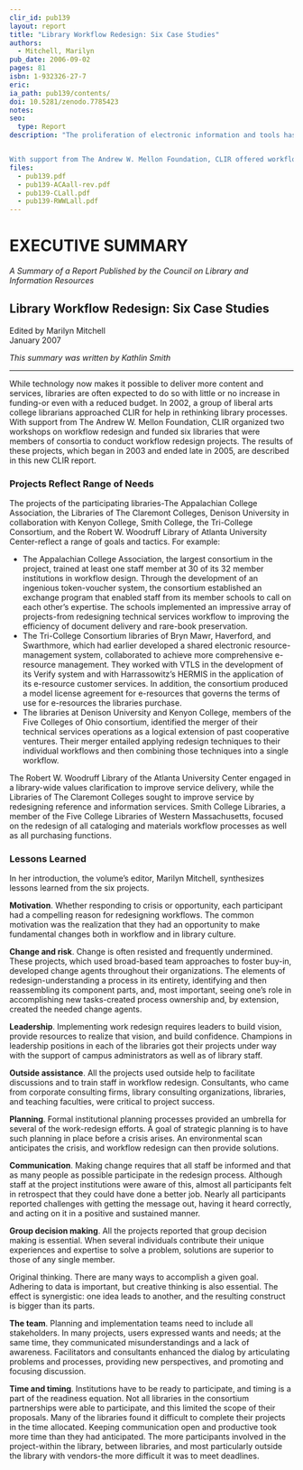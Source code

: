 ```yaml
---
clir_id: pub139
layout: report
title: "Library Workflow Redesign: Six Case Studies"
authors: 
  - Mitchell, Marilyn
pub_date: 2006-09-02
pages: 81
isbn: 1-932326-27-7
eric: 
ia_path: pub139/contents/
doi: 10.5281/zenodo.7785423
notes: 
seo:
  type: Report
description: "The proliferation of electronic information and tools has changed the way that readers and researchers do their work. It has also changed the way library staff members provide materials and services. Several years ago a group of liberal arts college librarians, realizing the need to streamline processes to serve changing needs, asked CLIR to help.


With support from The Andrew W. Mellon Foundation, CLIR offered workflow redesign support to teams from six institutions that are part of consortia. This volume documents their work. These institutions were pioneers. Now the issue of workflow redesign appears to be on the minds not only of librarians in small institutions, but also of many librarians in research libraries. We hope that this publication can be the beginning of describing changing work patterns, and that it can be followed by additional publications, both in print and through the CLIR Web site, on imaginative ways of providing good services in a shifting environment."
files:
  - pub139.pdf
  - pub139-ACAall-rev.pdf
  - pub139-CLall.pdf
  - pub139-RWWLall.pdf
---
```


# EXECUTIVE SUMMARY

_A Summary of a Report Published by the Council on Library and Information Resources_

Library Workflow Redesign: Six Case Studies
-------------------------------------------

Edited by Marilyn Mitchell  
January 2007

_This summary was written by Kathlin Smith_

* * *

While technology now makes it possible to deliver more content and services, libraries are often expected to do so with little or no increase in funding-or even with a reduced budget. In 2002, a group of liberal arts college librarians approached CLIR for help in rethinking library processes. With support from The Andrew W. Mellon Foundation, CLIR organized two workshops on workflow redesign and funded six libraries that were members of consortia to conduct workflow redesign projects. The results of these projects, which began in 2003 and ended late in 2005, are described in this new CLIR report.

### Projects Reflect Range of Needs

The projects of the participating libraries-The Appalachian College Association, the Libraries of The Claremont Colleges, Denison University in collaboration with Kenyon College, Smith College, the Tri-College Consortium, and the Robert W. Woodruff Library of Atlanta University Center-reflect a range of goals and tactics. For example:

*   The Appalachian College Association, the largest consortium in the project, trained at least one staff member at 30 of its 32 member institutions in workflow design. Through the development of an ingenious token-voucher system, the consortium established an exchange program that enabled staff from its member schools to call on each other’s expertise. The schools implemented an impressive array of projects-from redesigning technical services workflow to improving the efficiency of document delivery and rare-book preservation.
*   The Tri-College Consortium libraries of Bryn Mawr, Haverford, and Swarthmore, which had earlier developed a shared electronic resource-management system, collaborated to achieve more comprehensive e-resource management. They worked with VTLS in the development of its Verify system and with Harrassowitz’s HERMIS in the application of its e-resource customer services. In addition, the consortium produced a model license agreement for e-resources that governs the terms of use for e-resources the libraries purchase.
*   The libraries at Denison University and Kenyon College, members of the Five Colleges of Ohio consortium, identified the merger of their technical services operations as a logical extension of past cooperative ventures. Their merger entailed applying redesign techniques to their individual workflows and then combining those techniques into a single workflow.

The Robert W. Woodruff Library of the Atlanta University Center engaged in a library-wide values clarification to improve service delivery, while the Libraries of The Claremont Colleges sought to improve service by redesigning reference and information services. Smith College Libraries, a member of the Five College Libraries of Western Massachusetts, focused on the redesign of all cataloging and materials workflow processes as well as all purchasing functions.

### Lessons Learned

In her introduction, the volume’s editor, Marilyn Mitchell, synthesizes lessons learned from the six projects.

**Motivation**. Whether responding to crisis or opportunity, each participant had a compelling reason for redesigning workflows. The common motivation was the realization that they had an opportunity to make fundamental changes both in workflow and in library culture.

**Change and risk**. Change is often resisted and frequently undermined. These projects, which used broad-based team approaches to foster buy-in, developed change agents throughout their organizations. The elements of redesign-understanding a process in its entirety, identifying and then reassembling its component parts, and, most important, seeing one’s role in accomplishing new tasks-created process ownership and, by extension, created the needed change agents.

**Leadership**. Implementing work redesign requires leaders to build vision, provide resources to realize that vision, and build confidence. Champions in leadership positions in each of the libraries got their projects under way with the support of campus administrators as well as of library staff.

**Outside assistance**. All the projects used outside help to facilitate discussions and to train staff in workflow redesign. Consultants, who came from corporate consulting firms, library consulting organizations, libraries, and teaching faculties, were critical to project success.

**Planning**. Formal institutional planning processes provided an umbrella for several of the work-redesign efforts. A goal of strategic planning is to have such planning in place before a crisis arises. An environmental scan anticipates the crisis, and workflow redesign can then provide solutions.

**Communication**. Making change requires that all staff be informed and that as many people as possible participate in the redesign process. Although staff at the project institutions were aware of this, almost all participants felt in retrospect that they could have done a better job. Nearly all participants reported challenges with getting the message out, having it heard correctly, and acting on it in a positive and sustained manner.

**Group decision making**. All the projects reported that group decision making is essential. When several individuals contribute their unique experiences and expertise to solve a problem, solutions are superior to those of any single member.

Original thinking. There are many ways to accomplish a given goal. Adhering to data is important, but creative thinking is also essential. The effect is synergistic: one idea leads to another, and the resulting construct is bigger than its parts.

**The team**. Planning and implementation teams need to include all stakeholders. In many projects, users expressed wants and needs; at the same time, they communicated misunderstandings and a lack of awareness. Facilitators and consultants enhanced the dialog by articulating problems and processes, providing new perspectives, and promoting and focusing discussion.

**Time and timing**. Institutions have to be ready to participate, and timing is a part of the readiness equation. Not all libraries in the consortium partnerships were able to participate, and this limited the scope of their proposals. Many of the libraries found it difficult to complete their projects in the time allocated. Keeping communication open and productive took more time than they had anticipated. The more participants involved in the project-within the library, between libraries, and most particularly outside the library with vendors-the more difficult it was to meet deadlines.